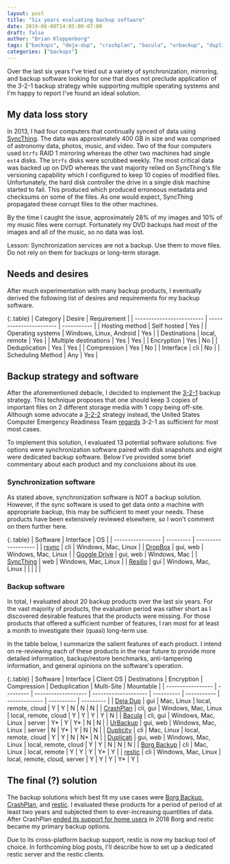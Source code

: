 ```yaml
---
layout: post
title: "Six years evaluating backup software"
date: 2019-06-08T14:05:00-07:00
draft: false
author: "Brian Kloppenborg"
tags: ["backups", "deja-dup", "crashplan", "bacula", "urbackup", "duplicity", "duplicati", "borg-backup", "restic"]
categories: ["backups"]
---
```


Over the last six years I've tried out a variety of synchronization, mirroring,
and backup software looking for one that does not preclude application of the
3-2-1 backup strategy while supporting multiple operating systems and I'm happy
to report I've found an ideal solution.

## My data loss story

In 2013, I had four computers that continually synced of data using
[SyncThing][4]. The data was approximately 400 GB in size
and was comprised of astronomy data, photos, music, and video. Two of the four
computers used `btrfs` RAID 1 mirroring whereas the other two machines had
single `ext4` disks. The `btrfs` disks were scrubbed weekly. The most critical
data was backed up on DVD whereas the vast majority relied on SyncThing's
file versioning capability which I configured to keep 10 copies of modified
files. Unfortunately, the hard disk controller the drive in a single disk
machine started to fail. This produced which produced erroneous metadata and
checksums on some of the files. As one would expect, SyncThing propagated these
corrupt files to the other machines. 

By the time I caught the issue, approximately 28% of my images and 10% of my
music files were corrupt. Fortunately my DVD backups had most of the images
and all of the music, so no data was lost.

Lesson: Synchronization services are not a backup. Use them to move files. Do
not rely on them for backups or long-term storage.

## Needs and desires

After much experimentation with many backup products, I eventually derived the
following list of desires and requirements for my backup software.

{:.table}
| Category                  | Desire                  | Requirement |
| ------------------------- | ----------------------- | ----------- |
| Hosting method            | Self hosted             | Yes         |
| Operating systems         | Windows, Linux, Android | Yes         |
| Destinations              | local, remote           | Yes         |
| Multiple destinations     | Yes                     | Yes         |
| Encryption                | Yes                     | No          |
| Deduplication             | Yes                     | Yes         |
| Compression               | Yes                     | No          |
| Interface                 | cli                     | No          |
| Scheduling Method         | Any                     | Yes         |

## Backup strategy and software

After the aforementioned debacle, I decided to implement the 
[3-2-1](https://www.backblaze.com/blog/the-3-2-1-backup-strategy/)
backup strategy. This technique proposes that one should keep 3 copies of
important files on 2 different storage media with 1 copy being off-site.
Although some advocate a
[3-2-2](https://www.unitrends.com/blog/3-2-1-backup-sucks)
strategy instead, the United States Computer Emergency Readiness Team
[regards](https://www.us-cert.gov/sites/default/files/publications/data_backup_options.pdf)
3-2-1 as sufficient for most most cases.

To implement this solution, I evaluated 13 potential software solutions: five
options were synchronization software paired with disk snapshots and eight were
dedicated backup software. Below I've provided some brief commentary about each
product and my conclusions about its use.

### Synchronization software

As stated above, synchronization software is NOT a backup solution. However, if
the sync software is used to get data onto a machine with appropriate backup,
this may be sufficient to meet your needs. These products have been extensively
reviewed elsewhere, so I won't comment on them further here.

{:.table}
| Software          | Interface | OS                  |
| ----------------- | --------- | ------------------- |
| [rsync][1]        | cli       | Windows, Mac, Linux |
| [DropBox][2]      | gui, web  | Windows, Mac, Linux |
| [Google Drive][3] | gui, web  | Windows, Mac        |
| [SyncThing][4]    | web       | Windows, Mac, Linux |
| [Resilio][5]      | gui       | Windows, Mac, Linux |
|                   |           |                     |

<!-- MarkDown reference-style links to shrink table width -->
 [1]: https://rsync.samba.org/
 [2]: https://dropbox.com
 [3]: https://www.google.com/drive/
 [4]: https://syncthing.net/
 [5]: https://www.resilio.com/

### Backup software

In total, I evaluated about 20 backup products over the last six years. For the
vast majority of products, the evaluation period was rather short as I discovered
desirable features that the products were missing. For those products that offered
a sufficient number of features, I ran most for at least a month to investigate
their (quasi) long-term use.

In the table below, I summarize the salient features of each product. I intend on
re-reviewing each of these products in the near future to provide more detailed
information, backup/restore benchmarks, anti-tampering information, and general
opinions on the software's operation.

{:.table}
| Software          | Interface | Client OS           | Destinations                 | Encryption | Compression | Deduplication | Multi-Site | Mountable |
| ----------------- | --------- | ------------------- | --------------------         | ---------- | ----------- | ------------- | ---------- | --------- |
| [Deja Dup][6]     | gui       | Mac, Linux          | local, remote, cloud         | Y          | Y           | N             | N          | N         |
| [CrashPlan][7]    | cli, gui  | Windows, Mac, Linux | local, remote, cloud         | Y          | Y           | Y             | Y          | N         |
| [Bacula][8]       | cli, gui  | Windows, Mac, Linux | server                       | Y*         | Y           | Y*            | N          | N         |
| [UrBackup][9]     | gui, web  | Windows, Mac, Linux | server                       | N          | Y*          | Y             | N          | N         |
| [Duplicity][10]   | cli       | Mac, Linux          | local, remote, cloud         | Y          | Y           | N             | N*         | N         |
| [Duplicati][11]   | gui, web  | Windows, Mac, Linux | local, remote, cloud         | Y          | Y           | N             | N          | N         |
| [Borg Backup][12] | cli       | Mac, Linux          | local, remote                | Y          | Y           | Y             | Y*         | Y         |
| [restic][13]      | cli       | Windows, Mac, Linux | local, remote, cloud, server | Y          | Y           | Y             | Y*         | Y         |

<!-- MarkDown reference-style links to shrink table width -->
 [6]: https://wiki.gnome.org/Apps/DejaDup
 [7]: https://www.crashplan.com/en-us
 [8]: http://sourceforge.net/projects/bacula/
 [9]: https://www.urbackup.org/
 [10]: https://wiki.debian.org/Duplicity
 [11]: https://www.duplicati.com
 [12]: https://borgbackup.readthedocs.io/
 [13]: https://restic.net/

## The final (?) solution

The backup solutions which best fit my use cases were [Borg Backup][12],
[CrashPlan][7], and [restic][13]. I evaluated these products for a period of
period of at least two years and subjected them to ever-increasing quantities
of data. After CrashPlan 
[ended its support for home users](https://www.crashplan.com/en-us/consumer/nextsteps/)
in 2018 Borg and restic became my primary backup options. 

Due to its cross-platform backup support, restic is now my backup tool of
choice. In forthcoming blog posts, I'll describe how to set up a dedicated
restic server and the restic clients.

